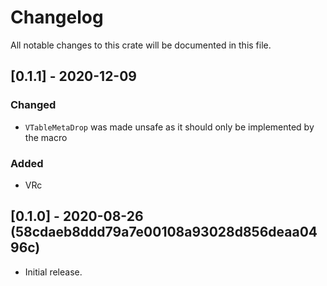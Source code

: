 # Changelog
All notable changes to this crate will be documented in this file.

## [0.1.1] - 2020-12-09

### Changed
 - `VTableMetaDrop` was made unsafe as it should only be implemented by the macro

### Added
 - VRc

## [0.1.0] - 2020-08-26 (58cdaeb8ddd79a7e00108a93028d856deaa0496c)
 - Initial release.


